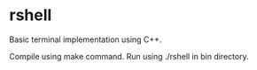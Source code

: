 # rshell
Basic terminal implementation using C++.

Compile using make command.
Run using ./rshell in bin directory.
